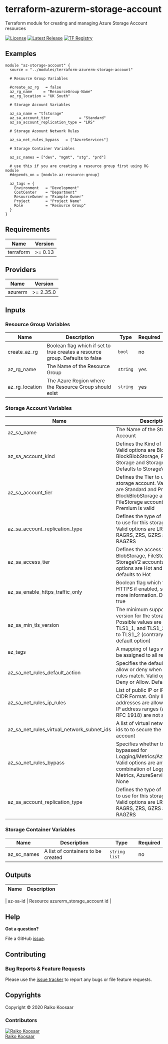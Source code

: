 # terraform-azurerm-storage-account

Terraform module for creating and managing Azure Storage Account resources

[![License](https://img.shields.io/badge/License-MIT-blue.svg)](LICENSE)
[![Latest Release](https://img.shields.io/github/v/release/rkoosaar/terraform-azurerm-storage-account?cacheSeconds=36)](https://github.com/rkoosaar/terraform-azurerm-storage-account/releases/latest)
[![TF Registry](https://img.shields.io/badge/terraform-registry-blue.svg)](https://registry.terraform.io/modules/rkoosaar/storage-account/azurerm)

## Examples

```
module "az-storage-account" {
  source = "../modules/terraform-azurerm-storage-account"

  # Resource Group Variables

  #create_az_rg   = false
  az_rg_name     = "ResourceGroup-Name"
  az_rg_location = "UK South"

  # Storage Account Variables

  az_sa_name = "tfstorage"
  az_sa_account_tier             = "Standard"
  az_sa_account_replication_type = "LRS"

  # Storage Acoount Network Rules

  az_sa_net_rules_bypass   = ["AzureServices"]

  # Storage Container Variables

  az_sc_names = ["dev", "mgmt", "stg", "prd"]

  # use this if you are creating a resource group first using RG module
  #depends_on = [module.az-resource-group]

  az_tags = {
    Environment   = "Development"
    CostCenter    = "Department"
    ResourceOwner = "Example Owner"
    Project       = "Project Name"
    Role          = "Resource Group"
  }
}
```
<!-- BEGINNING OF PRE-COMMIT-TERRAFORM DOCS HOOK -->
## Requirements

| Name | Version |
| --- | --- |
| terraform | >= 0.13 |

## Providers

| Name | Version |
| --- | --- |
| azurerm | >= 2.35.0 |

## Inputs


### Resource Group Variables

| Name | Description | Type | Required |
| --- | --- | --- | --- |
| create\_az\_rg | Boolean flag which if set to true creates a resource group. Defaults to false | `bool` | no  |
| az\_rg\_name | The Name of the Resource Group | `string` | yes |
| az\_rg\_location | The Azure Region where the Resource Group should exist | `string` | yes |

### Storage Account Variables

| Name | Description | Type | Required |
| --- | --- | --- | --- |
| az\_sa\_name | The Name of the Storage Account | `string` | yes |
| az\_sa\_account_kind | Defines the Kind of account. Valid options are BlobStorage, BlockBlobStorage, FileStorage, Storage and StorageV2, Defaults to StorageV2 | `string` | no  |
| az\_sa\_account_tier | Defines the Tier to use for this storage account. Valid options are Standard and Premium. For BlockBlobStorage and FileStorage accounts only Premium is valid | `string` | yes |
| az\_sa\_account\_replication\_type | Defines the type of replication to use for this storage account. Valid options are LRS, GRS, RAGRS, ZRS, GZRS and RAGZRS | `string` | yes |
| az\_sa\_access_tier | Defines the access tier for BlobStorage, FileStorage and StorageV2 accounts. Valid options are Hot and Cool, defaults to Hot | `string` | no  |
| az\_sa\_enable\_https\_traffic_only | Boolean flag which forces HTTPS if enabled, see here for more information. Defaults to true | `bool` | no  |
| az\_sa\_min\_tls\_version | The minimum supported TLS version for the storage account. Possible values are TLS1\_0, TLS1\_1, and TLS1\_2. Defaults to TLS1\_2 (contrary to AZ default option) | `string` | no  |
| az_tags | A mapping of tags which should be assigned to all resources | `map` | no  |
| az\_sa\_net\_rules\_default_action | Specifies the default action of allow or deny when no other rules match. Valid options are Deny or Allow. Defaults to Deny | `string` | no  |
| az\_sa\_net\_rules\_ip_rules | List of public IP or IP ranges in CIDR Format. Only IPV4 addresses are allowed. Private IP address ranges (as defined in RFC 1918) are not allowed | `string list` | no  |
| az\_sa\_net\_rules\_virtual\_network\_subnet_ids | A list of virtual network subnet ids to to secure the storage account | `string list` | no  |
| az\_sa\_net\_rules\_bypass | Specifies whether traffic is bypassed for Logging/Metrics/AzureServices. Valid options are any combination of Logging, Metrics, AzureServices, or None | `string list` | no  |
| az\_sa\_account\_replication\_type | Defines the type of replication to use for this storage account. Valid options are LRS, GRS, RAGRS, ZRS, GZRS and RAGZRS | `string` | yes |

### Storage Container Variables

| Name | Description | Type | Required |
| --- | --- | --- | --- |
| az\_sc\_names | A list of containers to be created | `string list` | no  |

## Outputs

| Name | Description |
| --- | --- |

| az-sa-id | Resource azurerm_storage_account id |

<!-- END OF PRE-COMMIT-TERRAFORM DOCS HOOK -->

## Help

**Got a question?**

File a GitHub [issue](https://github.com/rkoosaar/terraform-azurerm-storage-account/issues).

## Contributing

### Bug Reports & Feature Requests

Please use the [issue tracker](https://github.com/rkoosaar/terraform-azurerm-storage-account/issues) to report any bugs or file feature requests.

## Copyrights

Copyright © 2020 Raiko Koosaar

### Contributors

[![Raiko Koosaar][rkoosaar_avatar]][rkoosaar_homepage]<br/>[Raiko Koosaar][rkoosaar_homepage]

[rkoosaar_homepage]: https://github.com/rkoosaar
[rkoosaar_avatar]: https://github.com/rkoosaar.png?size=150
[github]: https://github.com/rkoosaar
[share_email]: mailto:?subject=terraform-azurerm-storage-account&body=https://github.com/rkoosaar/terraform-azurerm-storage-account

